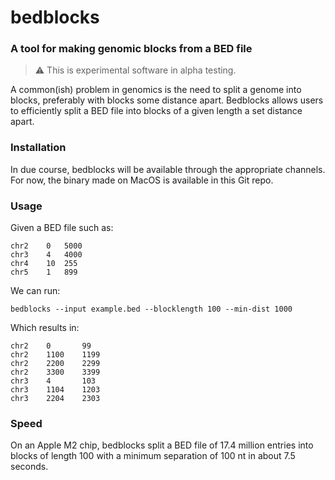 # bedblocks
### A tool for making genomic blocks from a BED file

> :warning: This is experimental software in alpha testing.


A common(ish) problem in genomics is the need to split a genome into blocks, preferably with blocks some distance apart. Bedblocks allows users to efficiently split a BED file into blocks of a given length a set distance apart.

### Installation
In due course, bedblocks will be available through the appropriate channels. For now, the binary made on MacOS is available in this Git repo.


### Usage

Given a BED file such as:
```
chr2	0	5000
chr3	4	4000
chr4	10	255
chr5	1	899
```

We can run:
```shell
bedblocks --input example.bed --blocklength 100 --min-dist 1000
```

Which results in:
```
chr2    0       99
chr2    1100    1199
chr2    2200    2299
chr2    3300    3399
chr3    4       103
chr3    1104    1203
chr3    2204    2303
```

### Speed
On an Apple M2 chip, bedblocks split a BED file of 17.4 million entries into blocks of length 100 with a minimum separation of 100 nt in about 7.5 seconds. 